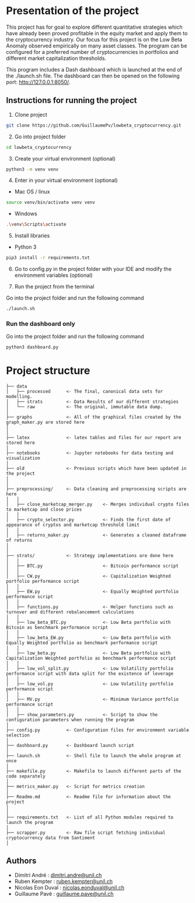 # Presentation of the project

This project has for goal to explore different quantitative strategies which have already been proved profitable in the equity market and apply them to the cryptocurrency industry. Our focus for this project is on the Low Beta Anomaly observed empirically on many asset classes. The program can be configured for a preferred number of cryptocurrencies in portfolios and different market capitalization thresholds.

This program includes a Dash dashboard which is launched at the end of the ./launch.sh file. The dashboard can then be opened on the following port: http://127.0.0.1:8050/.


## Instructions for running the project

1) Clone project

```bash
git clone https://github.com/GuillaumePv/lowbeta_cryptocurrency.git
```

2) Go into project folder

```bash
cd lowbeta_cryptocurrency
```

3) Create your virtual environment (optional)

```bash
python3 -m venv venv
```

4) Enter in your virtual environment (optional)

* Mac OS / linux
```bash
source venv/bin/activate venv venv
```

* Windows
```bash
.\venv\Scripts\activate
```

5) Install libraries

* Python 3
```bash
pip3 install -r requirements.txt
```

6) Go to config.py in the project folder with your IDE and modify the environment variables (optional)

7) Run the project from the terminal

Go into the project folder and run the following command

```bash
./launch.sh
```

### Run the dashboard only

Go into the project folder and run the following command

```bash
python3 dashboard.py
```

# Project structure

```
├── data
│   ├── processed      <- The final, canonical data sets for modelling.
│   ├── strats         <- Data Results of our different strategies
│   └── raw            <- The original, immutable data dump.
│
├── graphs             <- All of the graphical files created by the graph_maker.py are stored here
│
│
├── latex              <- latex tables and files for our report are stored here                    
│
├── notebooks          <- Jupyter notebooks for data testing and visualization
│
├── old                <- Previous scripts which have been updated in the project
│
│
├── preprocessing/     <- Data cleaning and preprocessing scripts are here
│   │
│   ├── close_marketcap_merger.py    <- Merges individual crypto files to marketcap and close prices
│   │
│   ├── crypto_selector.py           <- Finds the first date of appearance of cryptos and marketcap threshold limit          
│   │
│   ├── returns_maker.py             <- Generates a cleaned dataframe of returns
│
│  
├── strats/            <- Strategy implementations are done here
│   │
│   ├── BTC.py                       <- Bitcoin performance script
│   │
│   ├── CW.py                        <- Capitalization Weighted portfolio performance script      
│   │
│   ├── EW.py                        <- Equally Weighted portfolio performance script
│   │
│   ├── functions.py                 <- Helper functions such as turnover and different rebalancement calculations        
│   │
│   ├── low_beta_BTC.py              <- Low Beta portfolio with Bitcoin as benchmark performance script
│   │
│   ├── low_beta_EW.py               <- Low Beta portfolio with Equally Weighted portfolio as benchmark performance script         
│   │
│   ├── low_beta.py                  <- Low Beta portfolio with Capitalization Weighted portfolio as benchmark performance script
│   │
│   ├── low_vol_split.py             <- Low Volatility portfolio performance script with data split for the existence of leverage
│   │
│   ├── low_vol.py                   <- Low Volatility portfolio performance script     
│   │
│   ├── MV.py                        <- Minimum Variance portfolio performance script   
│   │
│   ├── show_parameters.py           <- Script to show the configuration parameters when running the program
│  
├── config.py          <- Configuration files for environment variable selection
│   
├── dashboard.py       <- Dashboard launch script
│
├── launch.sh          <- Shell file to launch the whole program at once
│
├── makefile.py        <- Makefile to launch different parts of the code separately
│
├── metrics_maker.py   <- Script for metrics creation
│
├── Readme.md          <- Readme file for information about the project
│
│
├── requirements.txt   <- List of all Python modules required to launch the program
│
├── scrapper.py        <- Raw file script fetching individual cryptocurrency data from Santiment
│                         
```

## Authors

* Dimitri André : dimitri.andre@unil.ch
* Ruben Kempter : ruben.kempter@unil.ch
* Nicolas Eon Duval : nicolas.eonduval@unil.ch
* Guillaume Pavé : guillaume.pave@unil.ch

